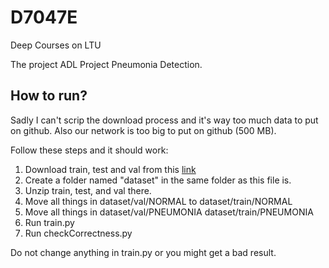 # D7047E
Deep Courses on LTU

The project ADL Project Pneumonia Detection.


## How to run?

Sadly I can't scrip the download process and it's way too much data to put on github. Also our network is too big to put on github (500 MB). 

Follow these steps and it should work:

1. Download train, test and val from this [link](https://ltu.app.box.com/s/ywboito9frcx5w4c4mzrrrl4qf2rh9u3)
2. Create a folder named "dataset" in the same folder as this file is.
3. Unzip train, test, and val there.
4. Move all things in dataset/val/NORMAL to dataset/train/NORMAL
5. Move all things in dataset/val/PNEUMONIA dataset/train/PNEUMONIA
6. Run train.py
7. Run checkCorrectness.py

Do not change anything in train.py or you might get a bad result.
